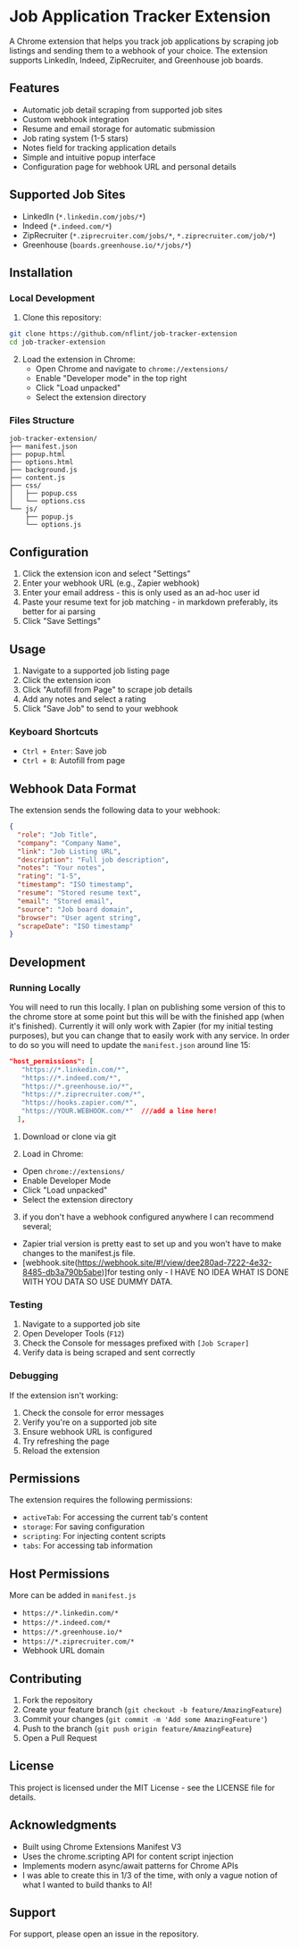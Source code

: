 
# Job Application Tracker Extension
 
 A Chrome extension that helps you track job applications by scraping job listings and sending them to a webhook of your choice. The extension supports LinkedIn, Indeed, ZipRecruiter, and Greenhouse job boards.
 
 ## Features
 
 - Automatic job detail scraping from supported job sites
 - Custom webhook integration
 - Resume and email storage for automatic submission
 - Job rating system (1-5 stars)
 - Notes field for tracking application details
 - Simple and intuitive popup interface
 - Configuration page for webhook URL and personal details
 
 ## Supported Job Sites
 
 - LinkedIn (`*.linkedin.com/jobs/*`)
 - Indeed (`*.indeed.com/*`)
 - ZipRecruiter (`*.ziprecruiter.com/jobs/*`, `*.ziprecruiter.com/job/*`)
 - Greenhouse (`boards.greenhouse.io/*/jobs/*`)
 
 ## Installation
 
 ### Local Development
 
 1. Clone this repository:
 ```bash
 git clone https://github.com/nflint/job-tracker-extension
 cd job-tracker-extension
 ```
 
 2. Load the extension in Chrome:
    - Open Chrome and navigate to `chrome://extensions/`
    - Enable "Developer mode" in the top right
    - Click "Load unpacked"
    - Select the extension directory
 
 ### Files Structure
 ```
 job-tracker-extension/
 ├── manifest.json
 ├── popup.html
 ├── options.html
 ├── background.js
 ├── content.js
 ├── css/
 │   ├── popup.css
 │   └── options.css
 └── js/
     ├── popup.js
     └── options.js
 ```
 
 ## Configuration
 
 1. Click the extension icon and select "Settings"
 2. Enter your webhook URL (e.g., Zapier webhook) 
 3. Enter your email address - this is only used as an ad-hoc user id
 4. Paste your resume text for job matching - in markdown preferably, its better for ai parsing
 5. Click "Save Settings"
 
 ## Usage
 
 1. Navigate to a supported job listing page
 2. Click the extension icon
 3. Click "Autofill from Page" to scrape job details
 4. Add any notes and select a rating
 5. Click "Save Job" to send to your webhook
 
 ### Keyboard Shortcuts
 - `Ctrl + Enter`: Save job
 - `Ctrl + B`: Autofill from page
 
 ## Webhook Data Format
 
 The extension sends the following data to your webhook:
 
 ```json
 {
   "role": "Job Title",
   "company": "Company Name",
   "link": "Job Listing URL",
   "description": "Full job description",
   "notes": "Your notes",
   "rating": "1-5",
   "timestamp": "ISO timestamp",
   "resume": "Stored resume text",
   "email": "Stored email",
   "source": "Job board domain",
   "browser": "User agent string",
   "scrapeDate": "ISO timestamp"
 }
 ```
 
 ## Development
 
 ### Running Locally
 
 You will need to run this locally. I plan on publishing some version of this to the chrome store at some point but this will be with the finished app (when it's finished). Currently it will only work with Zapier (for my initial testing purposes), but you can change that to easily work with any service. In order to do so you will need to update the `manifest.json` around line 15: 
 
 ```json
 "host_permissions": [
    "https://*.linkedin.com/*",
    "https://*.indeed.com/*",
    "https://*.greenhouse.io/*",
    "https://*.ziprecruiter.com/*",
    "https://hooks.zapier.com/*", 
    "https://YOUR.WEBHOOK.com/*"  ///add a line here!
   ],
```
 
 1. Download or clone via git
 
 2. Load in Chrome:
 - Open `chrome://extensions/`
 - Enable Developer Mode
 - Click "Load unpacked"
 - Select the extension directory
 
 3. if you don't have a webhook configured anywhere I can recommend several;
 - Zapier trial version is pretty east to set up and you won't have to make changes to the manifest.js file. 
 - [webhook.site(https://webhook.site/#!/view/dee280ad-7222-4e32-8485-db3a790b5abe)]for testing only - I HAVE NO IDEA WHAT IS DONE WITH YOU DATA SO USE DUMMY DATA. 
 
 
 ### Testing
 
 1. Navigate to a supported job site
 2. Open Developer Tools (`F12`)
 3. Check the Console for messages prefixed with `[Job Scraper]`
 4. Verify data is being scraped and sent correctly
 
 ### Debugging
 
 If the extension isn't working:
 
 1. Check the console for error messages
 2. Verify you're on a supported job site
 3. Ensure webhook URL is configured
 4. Try refreshing the page
 5. Reload the extension
 
 ## Permissions
 
 The extension requires the following permissions:
 
 - `activeTab`: For accessing the current tab's content
 - `storage`: For saving configuration
 - `scripting`: For injecting content scripts
 - `tabs`: For accessing tab information
 
 ## Host Permissions
 
 More can be added in `manifest.js`
 
 - `https://*.linkedin.com/*`
 - `https://*.indeed.com/*`
 - `https://*.greenhouse.io/*`
 - `https://*.ziprecruiter.com/*`
 - Webhook URL domain
 
 ## Contributing
 
 1. Fork the repository
 2. Create your feature branch (`git checkout -b feature/AmazingFeature`)
 3. Commit your changes (`git commit -m 'Add some AmazingFeature'`)
 4. Push to the branch (`git push origin feature/AmazingFeature`)
 5. Open a Pull Request
 
 ## License
 
 This project is licensed under the MIT License - see the LICENSE file for details.
 
 ## Acknowledgments
 
 - Built using Chrome Extensions Manifest V3
 - Uses the chrome.scripting API for content script injection
 - Implements modern async/await patterns for Chrome APIs
 - I was able to create this in 1/3 of the time, with only a vague notion of what I wanted to build thanks to AI!
 
 ## Support
 
 For support, please open an issue in the repository.